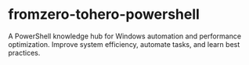 # fromzero-tohero-powershell
A PowerShell knowledge hub for Windows automation and performance optimization. Improve system efficiency, automate tasks, and learn best practices.
